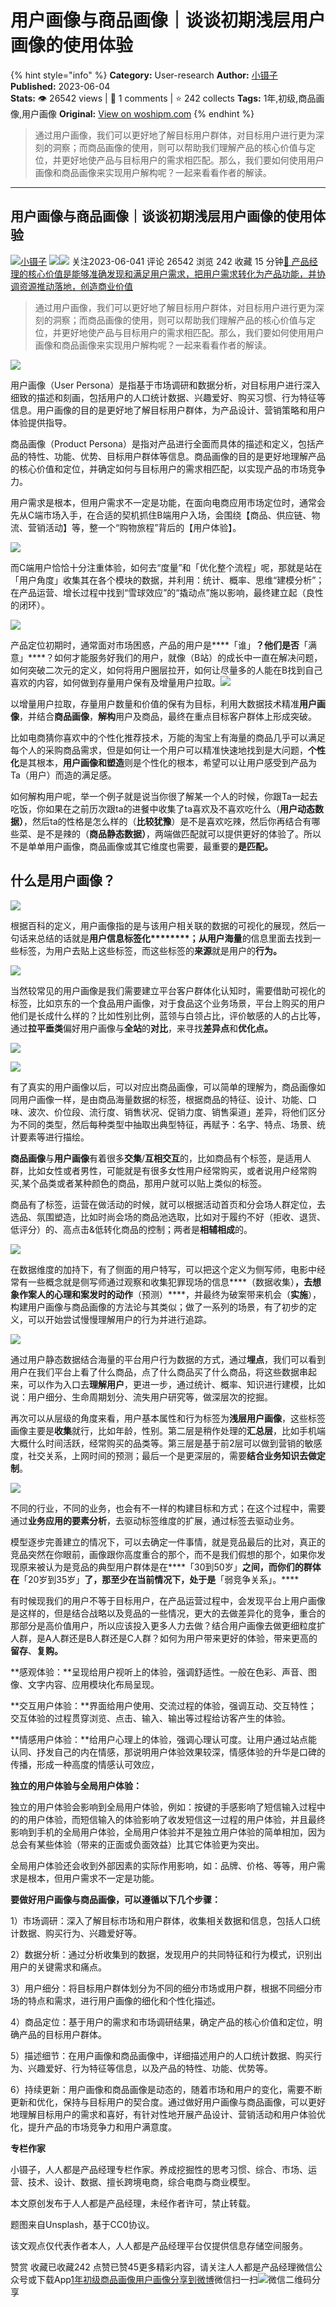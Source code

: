 # 用户画像与商品画像｜谈谈初期浅层用户画像的使用体验
{% hint style="info" %}
**Category:** User-research
**Author:** [小镊子](https://www.woshipm.com/u/1244375)
**Published:** 2023-06-04  
**Stats:** 👁️ 26542 views | 💬 1 comments | ⭐ 242 collects
**Tags:** 1年,初级,商品画像,用户画像
**Original:** [View on woshipm.com](https://www.woshipm.com/user-research/5545973.html)
{% endhint %}
> 通过用户画像，我们可以更好地了解目标用户群体，对目标用户进行更为深刻的洞察；而商品画像的使用，则可以帮助我们理解产品的核心价值与定位，并更好地使产品与目标用户的需求相匹配。那么，我们要如何使用用户画像和商品画像来实现用户解构呢？一起来看看作者的解读。

---

## 用户画像与商品画像｜谈谈初期浅层用户画像的使用体验

[![](https://image.woshipm.com/wp-files/2022/05/qVB4S1HZS79bsse4hc45.jpg!/both/72x72)](https://www.woshipm.com/u/1244375)[小镊子](https://www.woshipm.com/u/1244375) ![](https://static.woshipm.com/tag/1121_1@2x.png)![](https://static.woshipm.com/tag/2104_1@2x.png) 关注2023-06-041 评论 26542 浏览 242 收藏 15 分钟[🔗 产品经理的核心价值是能够准确发现和满足用户需求，把用户需求转化为产品功能，并协调资源推动落地，创造商业价值](https://ke.qidianla.com/courses/90pm)

> 通过用户画像，我们可以更好地了解目标用户群体，对目标用户进行更为深刻的洞察；而商品画像的使用，则可以帮助我们理解产品的核心价值与定位，并更好地使产品与目标用户的需求相匹配。那么，我们要如何使用用户画像和商品画像来实现用户解构呢？一起来看看作者的解读。

![](https://image.woshipm.com/2023/04/13/8b7e302a-d9eb-11ed-a6e8-00163e0b5ff3.jpg)

用户画像（User Persona）是指基于市场调研和数据分析，对目标用户进行深入细致的描述和刻画，包括用户的人口统计数据、兴趣爱好、购买习惯、行为特征等信息。用户画像的目的是更好地了解目标用户群体，为产品设计、营销策略和用户体验提供指导。

商品画像（Product Persona）是指对产品进行全面而具体的描述和定义，包括产品的特性、功能、优势、目标用户群体等信息。商品画像的目的是更好地理解产品的核心价值和定位，并确定如何与目标用户的需求相匹配，以实现产品的市场竞争力。

用户需求是根本，但用户需求不一定是功能，在面向电商应用市场定位时，通常会先从C端市场入手，在合适的契机抓住B端用户入场，会围绕【商品、供应链、物流、营销活动】等，整一个“购物旅程”背后的【用户体验】。

![](https://image.woshipm.com/wp-files/2022/07/y58geG9Bhq8dxOt3SDjq.jpg)

而C端用户恰恰十分注重体验，如何去“度量”和「优化整个流程」呢，那就是站在「用户角度」收集其在各个模块的数据，并利用：统计、概率、思维“建模分析”；在产品运营、增长过程中找到“雪球效应”的“撬动点”施以影响，最终建立起（良性的闭环）。

![](https://image.woshipm.com/wp-files/2022/07/A3Xl9Pqp3PrwQSQY8Smp.jpg)

产品定位初期时，通常面对市场困惑，产品的用户是****「谁」****？他们是否****「满意」****？如何才能服务好我们的用户，就像（B站）的成长中一直在解决问题，如何突破二次元的定义，如何将用户圈层拉开，如何让尽量多的人能在B找到自己喜欢的内容，如何做到存量用户保有及增量用户拉取。![](https://image.woshipm.com/wp-files/2022/07/N3I36BBl2ty7rnqdnSRp.jpg)

以增量用户拉取，存量用户数量和价值的保有为目标，利用大数据技术精准****用户画像****，并结合****商品画像****，****解构****用户及商品，最终在重点目标客户群体上形成突破。

比如电商猜你喜欢中的个性化推荐技术，万能的淘宝上有海量的商品几乎可以满足每个人的采购商品需求，但是如何让一个用户可以精准快速地找到是大问题，****个性化****是其根本，****用户画像和塑造****则是个性化的根本，希望可以让用户感受到产品为Ta（用户）而造的满足感。

如何解构用户呢，举一个例子就是说当你很了解某一个人的时候，你跟Ta一起去吃饭，你如果在之前历次跟ta的进餐中收集了ta喜欢及不喜欢吃什么（****用户动态数据）****，然后ta的性格是怎么样的（****比较犹豫****）是不是喜欢吃辣，然后你再结合有哪些菜、是不是辣的（****商品静态数据）****，两端做匹配就可以提供更好的体验了。所以不是单单用户画像，商品画像或其它维度也需要，最重要的****是匹配。****

## 什么是用户画像？

![](https://image.woshipm.com/wp-files/2022/07/gJFEvRJHQ4mZXgYFoWfy.jpg)

根据百科的定义，用户画像指的是与该用户相关联的数据的可视化的展现，然后一句话来总结的话就是****用户信息标签化********；****从****用户海量****的信息里面去找到一些标签，为用户去贴上这些标签，而这些标签的****来源****就是用户的****行为。****

![](https://image.woshipm.com/wp-files/2022/07/GGE4wfL0whkRhglhtiJp.jpg)

当然较常见的用户画像是我们需要建立平台客户群体化认知时，需要借助可视化的标签，比如京东的一个食品用户画像，对于食品这个业务场景，平台上购买的用户他们是长成什么样的？比如性别比例，蓝领与白领占比，评价敏感的人的占比等，通过****拉平垂类****偏好用户画像与****全站****的****对比****，来寻找****差异点****和****优化点。****

![](https://image.woshipm.com/wp-files/2022/07/NWRSyvWot8VVdPkYaicb.jpg)

![](https://image.woshipm.com/wp-files/2022/07/xxXivBhCzKdnkKFfLegx.jpg)

有了真实的用户画像以后，可以对应出商品画像，可以简单的理解为，商品画像如同用户画像一样，是由商品海量数据的标签，根据商品的特征、设计、功能、口味、波次、价位段、流行度、销售状况、促销力度、销售渠道」差异，将他们区分为不同的类型，然后每种类型中抽取出典型特征，再赋予：名字、特点、场景、统计要素等进行描绘。

****商品画像****与****用户画像****有着很多****交集****/****互相交互****的，比如商品有个标签，是适用人群，比如女性或者男性，可能就是有很多女性用户经常购买，或者说用户经常购买,某个品类或者某种颜色的商品，那用户就可以贴上类似的标签。

商品有了标签，运营在做活动的时候，就可以根据活动首页和分会场人群定位，去选品、氛围塑造，比如时尚会场的商品池选取，比如对于履约不好（拒收、退货、低评分）的、高点击&低转化商品的控制；两者是****相辅相成****的。

![](https://image.woshipm.com/wp-files/2022/07/kOLZdlmTHwKEGJPLtuoJ.jpg)

在数据维度的加持下，有了侧面的用户特写，可以把这个定义为侧写师，电影中经常有一些概念就是侧写师通过观察和收集犯罪现场的信息****（数据收集）****，去想象作案人的心理和案发时的动作****（预测）****，并最终为破案带来机会（****实施****），构建用户画像与商品画像的方法论与其类似；做了一系列的场景，有了初步的定义，可以开始尝试慢慢理解用户的行为并进行追踪。

![](https://image.woshipm.com/wp-files/2022/07/rsIHyhld2SP1zCJCrndT.jpg)

通过用户静态数据结合海量的平台用户行为数据的方式，通过****埋点****，我们可以看到用户在我们平台上看了什么商品，点了什么商品买了什么商品，将这些数据串起来，可以作为入口去****理解用户****，更进一步，通过统计、概率、知识进行建模，比如说：用户细分、生命周期划分、流失用户研究等，做深层次的挖掘。

再次可以从层级的角度来看，用户基本属性和行为标签为****浅层用户画像****，这些标签画像主要是****收集****就行，比如年龄，性别。第二层是稍作处理的****汇总层****，比如手机端大概什么时间活跃，经常购买的品类等。第三层是基于前2层可以做到营销的敏感度，社交关系，上网时间的预测；最后一个是更深层的，需要****结合业务知识去做定制****。

![](https://image.woshipm.com/wp-files/2022/07/OOW5wJEn28eRHEiD9yNl.jpg)

不同的行业，不同的业务，也会有不一样的构建目标和方式；在这个过程中，需要通过****业务应用的要素分析****，去驱动标签维度的扩展，通过标签去驱动业务。

模型逐步完善建立的情况下，可以去确定一件事情，就是竞品最后的比对，真正的竞品突然在你眼前，画像跟你高度重合的那个，而不是我们假想的那个，如果你发现原来被认为是竞品的典型用户群体是在****「30到50岁」****之间，而你们的群体在****「20岁到35岁」****了，那至少在当前情况下，处于是****「弱竞争关系」。****

有时候现我们的用户不等于目标用户，在产品运营过程中，会发现平台上用户画像是这样的，但是结合战略以及竞品的一些情况，更大的去做差异化的竞争，重合的那部分是高价值用户，所以应该投入更多人力去做？结合用户画像去做更细粒度扩人群，是A人群还是B人群还是C人群？如何为用户带来更好的体验，带来更高的****留存****、****复购。****

**感观体验：**呈现给用户视听上的体验，强调舒适性。一般在色彩、声音、图像、文字内容、应用模块化布局呈现。

**交互用户体验：**界面给用户使用、交流过程的体验，强调互动、交互特性；交互体验的过程贯穿浏览、点击、输入、输出等过程给访客产生的体验。

**情感用户体验：**给用户心理上的体验，强调心理认可度。让用户通过站点能认同、抒发自己的内在情感，那说明用户体验效果较深，情感体验的升华是口碑的传播，形成一种高度的情感认可效应，

**独立的用户体验与全局用户体验：**

独立的用户体验会影响到全局用户体验，例如：按键的手感影响了短信输入过程中的的用户体验，而短信输入的体验影响了收发短信这一过程的用户体验，并且最终影响到手机的全局用户体验，全局用户体验并不是独立用户体验的简单相加，因为总会有某些体验（带来的正面或负面效益）比其它体验更为突出。

全局用户体验还会收到外部因素的实际作用影响，如：品牌、价格、等等，用户需求是根本，但用户需求不一定是功能。

**要做好用户画像与商品画像，可以遵循以下几个步骤：**

1）市场调研：深入了解目标市场和用户群体，收集相关数据和信息，包括人口统计数据、购买行为、兴趣爱好等。

2）数据分析：通过分析收集到的数据，发现用户的共同特征和行为模式，识别出用户的关键需求和痛点。

3）用户细分：将目标用户群体划分为不同的细分市场或用户群，根据不同细分市场的特点和需求，进行用户画像的细化和个性化描述。

4）商品定位：基于用户的需求和市场调研结果，确定产品的核心价值和定位，明确产品的目标用户群体。

5）描述细节：在用户画像和商品画像中，详细描述用户的人口统计数据、购买行为、兴趣爱好、行为特征等信息，以及产品的特性、功能、优势等。

6）持续更新：用户画像和商品画像是动态的，随着市场和用户的变化，需要不断更新和优化，保持与目标用户的契合度。通过做好用户画像与商品画像，可以更好地理解目标用户的需求和喜好，有针对性地开展产品设计、营销活动和用户体验优化，提升产品的市场竞争力和用户满意度。

**专栏作家**

小镊子，人人都是产品经理专栏作家。养成挖掘性的思考习惯、综合、市场、运营、技术、设计、数据、擅长跨境电商，综合电商与商业模型。

本文原创发布于人人都是产品经理，未经作者许可，禁止转载。

题图来自Unsplash，基于CC0协议。

该文观点仅代表作者本人，人人都是产品经理平台仅提供信息存储空间服务。

赞赏 收藏已收藏242 点赞已赞45更多精彩内容，请关注人人都是产品经理微信公众号或下载App[1年](https://www.woshipm.com/tag/1%e5%b9%b4)[初级](https://www.woshipm.com/tag/%e5%88%9d%e7%ba%a7)[商品画像](https://www.woshipm.com/tag/%e5%95%86%e5%93%81%e7%94%bb%e5%83%8f)[用户画像](https://www.woshipm.com/tag/%e7%94%a8%e6%88%b7%e7%94%bb%e5%83%8f)[分享到微博](https://service.weibo.com/share/share.php?appkey=2775287854&title=用户画像与商品画像｜谈谈初期浅层用户画像的使用体验&url=https://www.woshipm.com/user-research/5545973.html&pic=https://image.woshipm.com/2023/04/13/8b7e302a-d9eb-11ed-a6e8-00163e0b5ff3.jpg)微信扫一扫![微信二维码](https://api.pwmqr.com/qrcode/create/?url=https://www.woshipm.com/user-research/5545973.html)分享